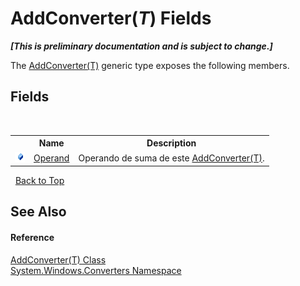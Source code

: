 # AddConverter(*T*) Fields
 _**\[This is preliminary documentation and is subject to change.\]**_

The <a href="57179405-8e99-60c3-8d69-05ebfdb44c9e">AddConverter(T)</a> generic type exposes the following members.


## Fields
&nbsp;<table><tr><th></th><th>Name</th><th>Description</th></tr><tr><td>![Public field](media/pubfield.gif "Public field")</td><td><a href="c8b60c1f-229f-a95f-07c1-0b6da33aacd5">Operand</a></td><td>
Operando de suma de este <a href="57179405-8e99-60c3-8d69-05ebfdb44c9e">AddConverter(T)</a>.</td></tr></table>&nbsp;
<a href="#addconverter(*t*)-fields">Back to Top</a>

## See Also


#### Reference
<a href="57179405-8e99-60c3-8d69-05ebfdb44c9e">AddConverter(T) Class</a><br /><a href="209509be-498c-78bd-c9c1-8c3bc31f7d1f">System.Windows.Converters Namespace</a><br />